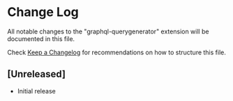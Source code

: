# Change Log

All notable changes to the "graphql-querygenerator" extension will be documented in this file.

Check [Keep a Changelog](http://keepachangelog.com/) for recommendations on how to structure this file.

## [Unreleased]

- Initial release